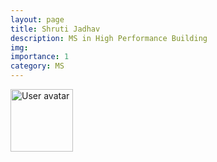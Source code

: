 ```yaml
---
layout: page
title: Shruti Jadhav
description: MS in High Performance Building
img:
importance: 1
category: MS
---
```


<img src="https://upload.wikimedia.org/wikipedia/commons/5/59/User-avatar.svg" 
       class="img-fluid z-depth-1 rounded"
       width="100" 
       height="100" 
       alt="User avatar"/>
